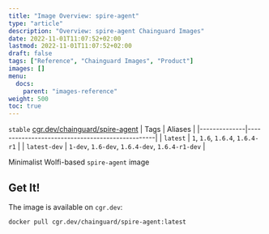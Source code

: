 ```yaml
---
title: "Image Overview: spire-agent"
type: "article"
description: "Overview: spire-agent Chainguard Images"
date: 2022-11-01T11:07:52+02:00
lastmod: 2022-11-01T11:07:52+02:00
draft: false
tags: ["Reference", "Chainguard Images", "Product"]
images: []
menu:
  docs:
    parent: "images-reference"
weight: 500
toc: true
---
```


`stable` [cgr.dev/chainguard/spire-agent](https://github.com/chainguard-images/images/tree/main/images/spire-agent)
| Tags         | Aliases                                         |
|--------------|-------------------------------------------------|
| `latest`     | `1`, `1.6`, `1.6.4`, `1.6.4-r1`                 |
| `latest-dev` | `1-dev`, `1.6-dev`, `1.6.4-dev`, `1.6.4-r1-dev` |



Minimalist Wolfi-based `spire-agent` image

## Get It!

The image is available on `cgr.dev`:

```
docker pull cgr.dev/chainguard/spire-agent:latest
```

